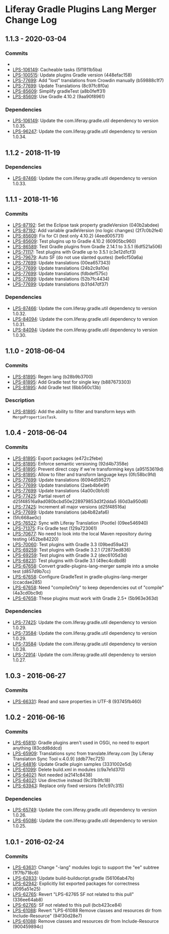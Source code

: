 # Liferay Gradle Plugins Lang Merger Change Log

## 1.1.3 - 2020-03-04

### Commits
- [LPS-106149]: Baseline (becb322fa3)
- [LPS-106149]: Cacheable tasks (5f1911b5ba)
- [LPS-100515]: Update plugins Gradle version (448efac158)
- [LPS-77699]: Add "lost" translations from Crowdin manually (b59888c1f7)
- [LPS-77699]: Update Translations (8c97fc8f0a)
- [LPS-85609]: Simplify gradleTest (a8b0feff31)
- [LPS-85609]: Use Gradle 4.10.2 (9aa90f8961)

### Dependencies
- [LPS-106149]: Update the com.liferay.gradle.util dependency to version 1.0.35.
- [LPS-96247]: Update the com.liferay.gradle.util dependency to version 1.0.34.

## 1.1.2 - 2018-11-19

### Dependencies
- [LPS-87466]: Update the com.liferay.gradle.util dependency to version 1.0.33.

## 1.1.1 - 2018-11-16

### Commits
- [LPS-87192]: Set the Eclipse task property gradleVersion (040b2abdee)
- [LPS-87192]: Add variable gradleVersion (no logic changes) (2f7c0b2fe4)
- [LPS-85609]: Fix for CI (test only 4.10.2) (4eed005731)
- [LPS-85609]: Test plugins up to Gradle 4.10.2 (60905bc960)
- [LPS-86589]: Test Gradle plugins from Gradle 2.14.1 to 3.5.1 (6df521a506)
- [LPS-71117]: Test plugins with Gradle up to 3.5.1 (c3e12d1cf3)
- [LPS-79679]: Auto SF (do not use slanted quotes) (be6cf50a6a)
- [LPS-77699]: Update translations (00ea657343)
- [LPS-77699]: Update translations (24b2c9a10e)
- [LPS-77699]: Update translations (fdbdef575c)
- [LPS-77699]: Update translations (52b7fc4434)
- [LPS-77699]: Update translations (b31d47df37)

### Dependencies
- [LPS-87466]: Update the com.liferay.gradle.util dependency to version 1.0.32.
- [LPS-84094]: Update the com.liferay.gradle.util dependency to version 1.0.31.
- [LPS-84094]: Update the com.liferay.gradle.util dependency to version 1.0.30.

## 1.1.0 - 2018-06-04

### Commits
- [LPS-81895]: Regen lang (b28b9b3700)
- [LPS-81895]: Add Gradle test for single key (b887673303)
- [LPS-81895]: Add Gradle test (6bb560c13b)

### Description
- [LPS-81895]: Add the ability to filter and transform keys with
`MergePropertiesTask`.

## 1.0.4 - 2018-06-04

### Commits
- [LPS-81895]: Export packages (e472c2febe)
- [LPS-81895]: Enforce semantic versioning (92d4b7358e)
- [LPS-81895]: Prevent direct copy if we're transforming keys (a95153619d)
- [LPS-81895]: Allow to filter and transform language keys (0fc58bc9fd)
- [LPS-77699]: Update translations (6094d59527)
- [LPS-77699]: Update translations (2aeb4b6e9f)
- [LPS-77699]: Update translations (4a00c0b1c8)
- [LPS-77425]: Partial revert of d25f48516a9ad080bcbd50e228979853d3f2dda5
(60d3a950d6)
- [LPS-77425]: Increment all major versions (d25f48516a)
- [LPS-77699]: Update translations (ab4b82afa6)
- [LPS-76522]: Revert "LPS-76522 Sync with Liferay Translation (Pootle)"
(5fc668ae0c)
- [LPS-76522]: Sync with Liferay Translation (Pootle) (09ee546940)
- [LPS-71375]: Fix Gradle test (129a723061)
- [LPS-70677]: No need to look into the local Maven repository during testing
(452be84220)
- [LPS-70060]: Test plugins with Gradle 3.3 (09bed59a42)
- [LPS-69259]: Test plugins with Gradle 3.2.1 (72873ed836)
- [LPS-69259]: Test plugins with Gradle 3.2 (dec6105d3d)
- [LPS-68231]: Test plugins with Gradle 3.1 (49ec4cdbd8)
- [LPS-67658]: Convert gradle-plugins-lang-merger sample into a smoke test
(d857d9b7cc)
- [LPS-67658]: Configure GradleTest in gradle-plugins-lang-merger (ccacdae285)
- [LPS-67658]: Need "compileOnly" to keep dependencies out of "compile"
(4a3cd0bc9d)
- [LPS-67658]: These plugins must work with Gradle 2.5+ (5b963e363d)

### Dependencies
- [LPS-77425]: Update the com.liferay.gradle.util dependency to version 1.0.29.
- [LPS-73584]: Update the com.liferay.gradle.util dependency to version 1.0.29.
- [LPS-73584]: Update the com.liferay.gradle.util dependency to version 1.0.28.
- [LPS-72914]: Update the com.liferay.gradle.util dependency to version 1.0.27.

## 1.0.3 - 2016-06-27

### Commits
- [LPS-66331]: Read and save properties in UTF-8 (93745fb460)

## 1.0.2 - 2016-06-16

### Commits
- [LPS-65810]: Gradle plugins aren't used in OSGi, no need to export anything
(83cdd8ddcd)
- [LPS-65909]: Translations sync from translate.liferay.com [by Liferay
Translation Sync Tool v.4.0.9] (ddb77ec725)
- [LPS-64816]: Update Gradle plugin samples (3331002e5d)
- [LPS-61099]: Delete build.xml in modules (c9a7e1d370)
- [LPS-64021]: Not needed (e2141c8438)
- [LPS-64021]: Use directive instead (9c31b9fc18)
- [LPS-63943]: Replace only fixed versions (1e1c97c315)

### Dependencies
- [LPS-65749]: Update the com.liferay.gradle.util dependency to version 1.0.26.
- [LPS-65086]: Update the com.liferay.gradle.util dependency to version 1.0.25.

## 1.0.1 - 2016-02-24

### Commits
- [LPS-63631]: Change "-lang" modules logic to support the "ee" subtree
(1f7fb718c6)
- [LPS-62833]: Update build-buildscript.gradle (56106ab47b)
- [LPS-62942]: Explicitly list exported packages for correctness (f095a51e25)
- [LPS-62765]: Revert "LPS-62765 SF not related to this pull" (336ee64ab8)
- [LPS-62765]: SF not related to this pull (bcb423ce84)
- [LPS-61088]: Revert "LPS-61088 Remove classes and resources dir from
Include-Resource" (94f30d28e7)
- [LPS-61088]: Remove classes and resources dir from Include-Resource
(900459894c)

[LPS-61088]: https://issues.liferay.com/browse/LPS-61088
[LPS-61099]: https://issues.liferay.com/browse/LPS-61099
[LPS-62765]: https://issues.liferay.com/browse/LPS-62765
[LPS-62833]: https://issues.liferay.com/browse/LPS-62833
[LPS-62942]: https://issues.liferay.com/browse/LPS-62942
[LPS-63631]: https://issues.liferay.com/browse/LPS-63631
[LPS-63943]: https://issues.liferay.com/browse/LPS-63943
[LPS-64021]: https://issues.liferay.com/browse/LPS-64021
[LPS-64816]: https://issues.liferay.com/browse/LPS-64816
[LPS-65086]: https://issues.liferay.com/browse/LPS-65086
[LPS-65749]: https://issues.liferay.com/browse/LPS-65749
[LPS-65810]: https://issues.liferay.com/browse/LPS-65810
[LPS-65909]: https://issues.liferay.com/browse/LPS-65909
[LPS-66331]: https://issues.liferay.com/browse/LPS-66331
[LPS-67658]: https://issues.liferay.com/browse/LPS-67658
[LPS-68231]: https://issues.liferay.com/browse/LPS-68231
[LPS-69259]: https://issues.liferay.com/browse/LPS-69259
[LPS-70060]: https://issues.liferay.com/browse/LPS-70060
[LPS-70677]: https://issues.liferay.com/browse/LPS-70677
[LPS-71117]: https://issues.liferay.com/browse/LPS-71117
[LPS-71375]: https://issues.liferay.com/browse/LPS-71375
[LPS-72914]: https://issues.liferay.com/browse/LPS-72914
[LPS-73584]: https://issues.liferay.com/browse/LPS-73584
[LPS-76522]: https://issues.liferay.com/browse/LPS-76522
[LPS-77425]: https://issues.liferay.com/browse/LPS-77425
[LPS-77699]: https://issues.liferay.com/browse/LPS-77699
[LPS-79679]: https://issues.liferay.com/browse/LPS-79679
[LPS-81895]: https://issues.liferay.com/browse/LPS-81895
[LPS-84094]: https://issues.liferay.com/browse/LPS-84094
[LPS-85609]: https://issues.liferay.com/browse/LPS-85609
[LPS-86589]: https://issues.liferay.com/browse/LPS-86589
[LPS-87192]: https://issues.liferay.com/browse/LPS-87192
[LPS-87466]: https://issues.liferay.com/browse/LPS-87466
[LPS-96247]: https://issues.liferay.com/browse/LPS-96247
[LPS-100515]: https://issues.liferay.com/browse/LPS-100515
[LPS-106149]: https://issues.liferay.com/browse/LPS-106149